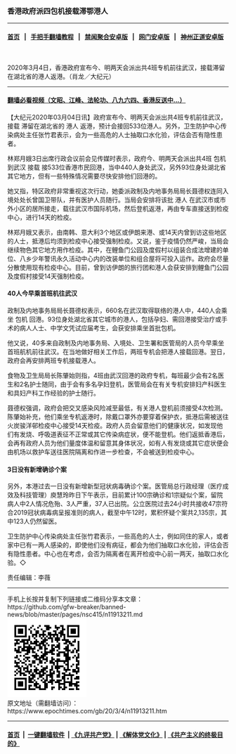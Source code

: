 ### 香港政府派四包机接载滞鄂港人
------------------------

#### [首页](https://github.com/gfw-breaker/banned-news/blob/master/README.md) &nbsp;&nbsp;|&nbsp;&nbsp; [手把手翻墙教程](https://github.com/gfw-breaker/guides/wiki) &nbsp;&nbsp;|&nbsp;&nbsp; [禁闻聚合安卓版](https://github.com/gfw-breaker/bn-android) &nbsp;&nbsp;|&nbsp;&nbsp; [网门安卓版](https://github.com/oGate2/oGate) &nbsp;&nbsp;|&nbsp;&nbsp; [神州正道安卓版](https://github.com/SzzdOgate/update) 



<div><img alt="" class="aligncenter wp-post-image" src="https://i.epochtimes.com/assets/uploads/2020/03/2003031919501538-600x400.jpg"/>
<div class="red16 caption">
 <p>
  2020年3月4日，香港政府宣布今、明两天会派出共4班专机前往武汉，接载滞留在湖北省的港人返港。（肖龙／大纪元）
 </p>
</div>
</div><hr/>

#### [翻墙必看视频（文昭、江峰、法轮功、八九六四、香港反送中...）](https://github.com/gfw-breaker/banned-news/blob/master/pages/link3.md)

<div><p>
 【大纪元2020年03月04日讯】政府宣布今、明两天会派出共4班专机前往武汉，
 <ok href="https://www.epochtimes.com/gb/tag/%E6%8E%A5%E8%BD%BD.html">
  接载
 </ok>
 滞留在湖北省的
 <ok href="https://www.epochtimes.com/gb/tag/%E6%B8%AF%E4%BA%BA.html">
  港人
 </ok>
 返港，预计会接回533位港人。另外，卫生防护中心传染病处主任张竹君表示，会为一些高危的人士抽取口水化验，评估会否有隐性患者。
</p>
<p>
 林郑月娥3日出席行政会议前会见传媒时表示，政府今、明两天会派出共4班
 <ok href="https://www.epochtimes.com/gb/tag/%E5%8C%85%E6%9C%BA.html">
  包机
 </ok>
 到武汉
 <ok href="https://www.epochtimes.com/gb/tag/%E6%8E%A5%E8%BD%BD.html">
  接载
 </ok>
 接533位香港市民回港，当中440人身处武汉，另外93位身处湖北省其它地方，但有一些特殊情况需要尽快安排他们回港的。
</p>
<p>
 她又指，特区政府非常重视这次行动，她委派政制及内地事务局局长聂德权连同入境处处长曾国卫带队，并有医护人员随行。当局会安排将该批
 <ok href="https://www.epochtimes.com/gb/tag/%E6%B8%AF%E4%BA%BA.html">
  港人
 </ok>
 在武汉市或市外小区的居所接走，载往武汉巿国际机场，然后登机返港，再由专车直接送到检疫中心，进行14天的检疫。
</p>
<p>
 林郑月娥又表示，由南韩、意大利3个地区或伊朗来港、或14天内曾到访这些地区的人士，抵港后均须到检疫中心接受强制检疫。又说，鉴于疫情仍然严峻，当局会继续物色其它地方用作检疫。其中，在鲤鱼门公园及度假村以组装合成法增建的单位、八乡少年警讯永久活动中心内的改装单位和组合屋将可投入运作。政府会尽量分散使用现有检疫中心。目前，曾到访伊朗的旅行团和港人会获安排到鲤鱼门公园及度假村接受14天强制检疫。
</p>
<h4>
 40人今早乘首班机往武汉
</h4>
<p>
 政制及内地事务局局长聂德权表示，660名在武汉取得联络的港人中，440人会乘坐
 <ok href="https://www.epochtimes.com/gb/tag/%E5%8C%85%E6%9C%BA.html">
  包机
 </ok>
 回港。93位身处湖北省其它城市的港人，包括孕妇、需回港接受治疗或手术的病人人士、中学文凭试应届考生，会获安排乘坐首批包机。
</p>
<p>
 他又说，40多来自政制及内地事务局、入境处、卫生署和医管局的人员今早乘坐首班航机前往武汉。在当地做好相关工作后，两班专机会把港人接载回港。翌日，政府会再安排两班专机接载港人。
</p>
<p>
 食物及卫生局局长陈肇始则指，4班由武汉回港的政府专机，每班最少会有2名医生和2名护士随同，由于会有多名孕妇登机，医管局会在有关专机安排妇产科医生和具妇产科工作经验的护士随行。
</p>
<p>
 聂德权强调，政府会把交叉感染风险减至最低，有关港人登机前须接受4次检测。陈肇始补充，他们乘坐专机返港时，除戴口罩外亦要穿着保护衣，抵港后需被送往火炭骏洋邨检疫中心接受14天检疫。政府人员会留意他们的健康状况，如发现他们有发烧、呼吸道表征不正常或其它传染病症状，便不能登机。他们返抵香港后，会再有政府人员为他们量度体温和留意其身体状况，如有人有发烧或其它症状便会由机场以救护车送往医院隔离和作进一步检查，不会被送到检疫中心。
</p>
<h4>
 3日没有新增确诊个案
</h4>
<p>
 另外，本港过去一日没有新增新型冠状病毒确诊个案。医管局总行政经理（医疗成效及科技管理）庾慧玲昨日下午表示，目前累计100宗确诊和1宗疑似个案，留院病人中2人情况危殆、3人严重，37人已出院。公立医院过去24小时共接收47宗符合2019冠状病毒病呈报准则的病人，截至中午12时，累积怀疑个案共2,135宗，其中123人仍然留医。
</p>
<p>
 卫生防护中心传染病处主任张竹君表示，一些高危的人士，例如同住的家人，或者家中已有一两人感染的，即使他们没有病征，都会为他们抽取口水化验，评估会否有隐性患者。中心也在考虑，会否为隔离者在离开检疫中心前一两天，抽取口水化验。◇
</p>
<p>
 责任编辑：李薇
</p>
</div>
<hr/>
手机上长按并复制下列链接或二维码分享本文章：<br/>
https://github.com/gfw-breaker/banned-news/blob/master/pages/nsc415/n11913211.md <br/>
<a href='https://github.com/gfw-breaker/banned-news/blob/master/pages/nsc415/n11913211.md'><img src='https://github.com/gfw-breaker/banned-news/blob/master/pages/nsc415/n11913211.md.png'/></a> <br/>
原文地址（需翻墙访问）：https://www.epochtimes.com/gb/20/3/4/n11913211.htm


------------------------
#### [首页](https://github.com/gfw-breaker/banned-news/blob/master/README.md) &nbsp;|&nbsp; [一键翻墙软件](https://github.com/gfw-breaker/nogfw/blob/master/README.md) &nbsp;| [《九评共产党》](https://github.com/gfw-breaker/9ping.md/blob/master/README.md#九评之一评共产党是什么) | [《解体党文化》](https://github.com/gfw-breaker/jtdwh.md/blob/master/README.md) | [《共产主义的终极目的》](https://github.com/gfw-breaker/gczydzjmd.md/blob/master/README.md)


<img src='http://gfw-breaker.win/banned-news/pages/nsc415/n11913211.md' width='0px' height='0px'/>